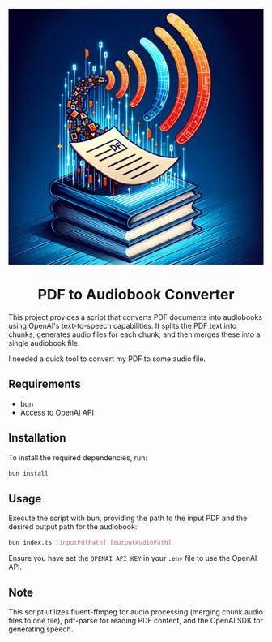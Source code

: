 <p align="center">
  <img src="./docs/title-image.webp" alt="PDF to Audiobook Converter">
</p>

<h1 align="center">PDF to Audiobook Converter</h1>

This project provides a script that converts PDF documents into audiobooks using OpenAI's text-to-speech capabilities. It splits the PDF text into chunks, generates audio files for each chunk, and then merges these into a single audiobook file.

I needed a quick tool to convert my PDF to some audio file.

## Requirements

- bun
- Access to OpenAI API

## Installation

To install the required dependencies, run:

```bash
bun install
```

## Usage

Execute the script with bun, providing the path to the input PDF and the desired output path for the audiobook:

```bash
bun index.ts [inputPdfPath] [outputAudioPath]
```

Ensure you have set the `OPENAI_API_KEY` in your `.env` file to use the OpenAI API.

## Note

This script utilizes fluent-ffmpeg for audio processing (merging chunk audio files to one file), pdf-parse for reading PDF content, and the OpenAI SDK for generating speech.
